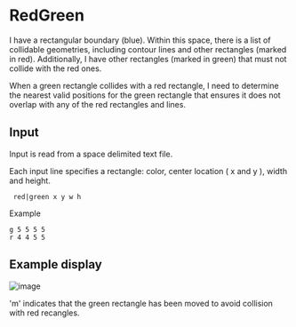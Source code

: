 # RedGreen

I have a rectangular boundary (blue). Within this space, there is a list of collidable geometries, including contour lines and other rectangles (marked in red). Additionally, I have other rectangles (marked in green) that must not collide with the red ones.

When a green rectangle collides with a red rectangle, I need to determine the nearest valid positions for the green rectangle that ensures it does not overlap with any of the red rectangles and lines.

## Input

Input is read from a space delimited text file.

Each input line specifies a rectangle: color, center location ( x and y ), width and height.

` red|green x y w h`

Example
```
g 5 5 5 5
r 4 4 5 5
```

## Example display

![image](https://github.com/user-attachments/assets/39024686-9c06-4046-aa46-fcd96a740f85)


'm' indicates that the green rectangle has been moved to avoid collision with red recangles.
